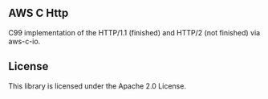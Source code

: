 ## AWS C Http

C99 implementation of the HTTP/1.1 (finished) and HTTP/2 (not finished) via aws-c-io.

## License

This library is licensed under the Apache 2.0 License. 
